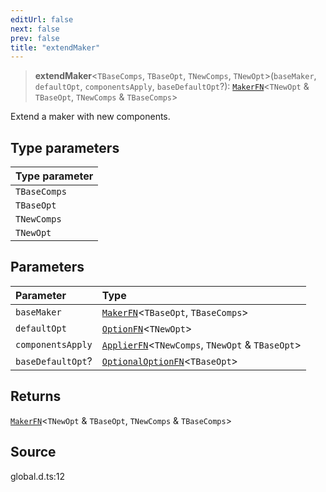 ```yaml
---
editUrl: false
next: false
prev: false
title: "extendMaker"
---
```


> **extendMaker**\<`TBaseComps`, `TBaseOpt`, `TNewComps`, `TNewOpt`\>(`baseMaker`, `defaultOpt`, `componentsApply`, `baseDefaultOpt`?): [`MakerFN`](../type-aliases/MakerFN.md)\<`TNewOpt` & `TBaseOpt`, `TNewComps` & `TBaseComps`\>

Extend a maker with new components.

## Type parameters

| Type parameter |
| :------ |
| `TBaseComps` |
| `TBaseOpt` |
| `TNewComps` |
| `TNewOpt` |

## Parameters

| Parameter | Type |
| :------ | :------ |
| `baseMaker` | [`MakerFN`](../type-aliases/MakerFN.md)\<`TBaseOpt`, `TBaseComps`\> |
| `defaultOpt` | [`OptionFN`](../type-aliases/OptionFN.md)\<`TNewOpt`\> |
| `componentsApply` | [`ApplierFN`](../type-aliases/ApplierFN.md)\<`TNewComps`, `TNewOpt` & `TBaseOpt`\> |
| `baseDefaultOpt`? | [`OptionalOptionFN`](../type-aliases/OptionalOptionFN.md)\<`TBaseOpt`\> |

## Returns

[`MakerFN`](../type-aliases/MakerFN.md)\<`TNewOpt` & `TBaseOpt`, `TNewComps` & `TBaseComps`\>

## Source

global.d.ts:12
